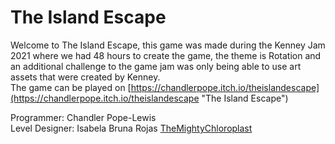 # The Island Escape

Welcome to The Island Escape, this game was made during the Kenney Jam 2021 where we had 48 hours to create the game, the theme is Rotation and an additional challenge to the game jam was only being able to use art assets that were created by Kenney.  
The game can be played on [https://chandlerpope.itch.io/theislandescape](https://chandlerpope.itch.io/theislandescape "The Island Escape")

Programmer: Chandler Pope-Lewis  
Level Designer: Isabela Bruna Rojas [TheMightyChloroplast](https://itch.io/profile/themightychloroplast)
